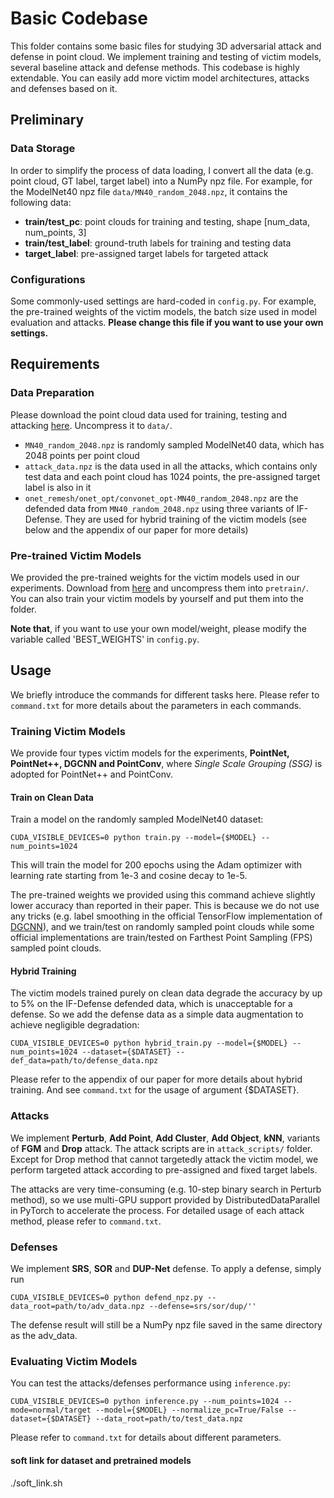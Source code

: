 # Basic Codebase

This folder contains some basic files for studying 3D adversarial attack and defense in point cloud. We implement training and testing of victim models, several baseline attack and defense methods. This codebase is highly extendable. You can easily add more victim model architectures, attacks and defenses based on it.

## Preliminary

### Data Storage

In order to simplify the process of data loading, I convert all the data (e.g. point cloud, GT label, target label) into a NumPy npz file. For example, for the ModelNet40 npz file ```data/MN40_random_2048.npz```, it contains the following data:

- **train/test_pc**: point clouds for training and testing, shape [num_data, num_points, 3]
- **train/test_label**: ground-truth labels for training and testing data
- **target_label**: pre-assigned target labels for targeted attack

### Configurations

Some commonly-used settings are hard-coded in ```config.py```. For example, the pre-trained weights of the victim models, the batch size used in model evaluation and attacks. **Please change this file if you want to use your own settings.**

## Requirements

### Data Preparation

Please download the point cloud data used for training, testing and attacking [here](https://drive.google.com/file/d/1o47ZvVcNvwBGv55xibEFw6KAOLaRF1IF/view?usp=sharing). Uncompress it to ```data/```.

- ```MN40_random_2048.npz``` is randomly sampled ModelNet40 data, which has 2048 points per point cloud
- ```attack_data.npz``` is the data used in all the attacks, which contains only test data and each point cloud has 1024 points, the pre-assigned target label is also in it
- ```onet_remesh/onet_opt/convonet_opt-MN40_random_2048.npz``` are the defended data from ```MN40_random_2048.npz``` using three variants of IF-Defense. They are used for hybrid training of the victim models (see below and the appendix of our paper for more details)

### Pre-trained Victim Models

We provided the pre-trained weights for the victim models used in our experiments. Download from [here](https://drive.google.com/file/d/1n9bRWyjPWSMyQktodCP2fnKpmzDFEf3e/view?usp=sharing) and uncompress them into ```pretrain/```. You can also train your victim models by yourself and put them into the folder.

**Note that**, if you want to use your own model/weight, please modify the variable called 'BEST_WEIGHTS' in ```config.py```.

## Usage

We briefly introduce the commands for different tasks here. Please refer to ```command.txt``` for more details about the parameters in each commands.

### Training Victim Models

We provide four types victim models for the experiments, **PointNet, PointNet++, DGCNN and PointConv**, where *Single Scale Grouping (SSG)* is adopted for PointNet++ and PointConv.

#### Train on Clean Data

Train a model on the randomly sampled ModelNet40 dataset:

```shell
CUDA_VISIBLE_DEVICES=0 python train.py --model={$MODEL} --num_points=1024
```

This will train the model for 200 epochs using the Adam optimizer with learning rate starting from 1e-3 and cosine decay to 1e-5.

The pre-trained weights we provided using this command achieve slightly lower accuracy than reported in their paper. This is because we do not use any tricks (e.g. label smoothing in the official TensorFlow implementation of [DGCNN](https://github.com/WangYueFt/dgcnn/blob/master/tensorflow/models/dgcnn.py#L105)), and we train/test on randomly sampled point clouds while some official implementations are train/tested on Farthest Point Sampling (FPS) sampled point clouds.

#### Hybrid Training

The victim models trained purely on clean data degrade the accuracy by up to 5% on the IF-Defense defended data, which is unacceptable for a defense. So we add the defense data as a simple data augmentation to achieve negligible degradation:

```shell
CUDA_VISIBLE_DEVICES=0 python hybrid_train.py --model={$MODEL} --num_points=1024 --dataset={$DATASET} --def_data=path/to/defense_data.npz
```

Please refer to the appendix of our paper for more details about hybrid training. And see ```command.txt``` for the usage of argument {$DATASET}.

### Attacks

We implement **Perturb**, **Add Point**, **Add Cluster**, **Add Object**, **kNN**, variants of **FGM** and **Drop** attack. The attack scripts are in ```attack_scripts/``` folder. Except for Drop method that cannot targetedly attack the victim model, we perform targeted attack according to pre-assigned and fixed target labels.

The attacks are very time-consuming (e.g. 10-step binary search in Perturb method), so we use multi-GPU support provided by DistributedDataParallel in PyTorch to accelerate the process. For detailed usage of each attack method, please refer to ```command.txt```.

### Defenses

We implement **SRS**, **SOR** and **DUP-Net** defense. To apply a defense, simply run

```shell
CUDA_VISIBLE_DEVICES=0 python defend_npz.py --data_root=path/to/adv_data.npz --defense=srs/sor/dup/''
```

The defense result will still be a NumPy npz file saved in the same directory as the adv_data.

### Evaluating Victim Models

You can test the attacks/defenses performance using ```inference.py```:

```shell
CUDA_VISIBLE_DEVICES=0 python inference.py --num_points=1024 --mode=normal/target --model={$MODEL} --normalize_pc=True/False --dataset={$DATASET} --data_root=path/to/test_data.npz
```

Please refer to ```command.txt``` for details about different parameters.

#### soft link for dataset and pretrained models
./soft_link.sh
